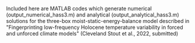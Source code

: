 Included here are MATLAB codes which generate numerical (output_numerical_hass3.m) and analytical (output_analytical_hass3.m) solutions for the three-box moist-static-energy-balance model described in "Fingerprinting low-frequency Holocene temperature variability in forced and unforced climate models" (Cleveland Stout et al., 2022, submitted)
